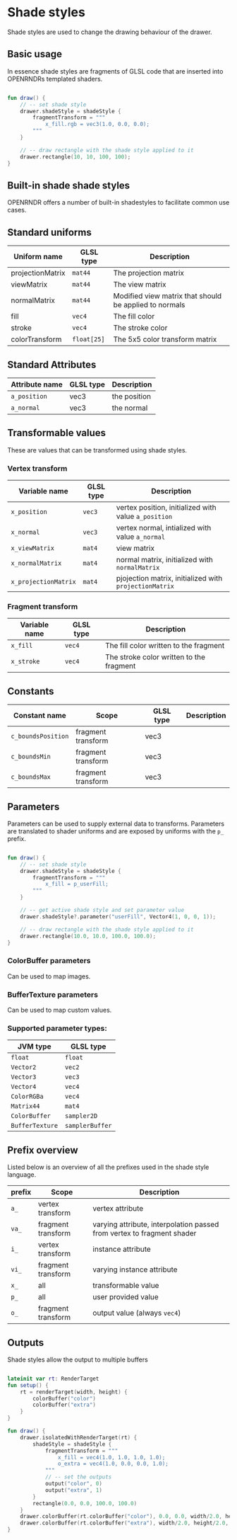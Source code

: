 # Shade styles #

Shade styles are used to change the drawing behaviour of the drawer.

## Basic usage ##

In essence shade styles are fragments of GLSL code that are inserted into OPENRNDRs templated shaders.

```kotlin

fun draw() {
    // -- set shade style
    drawer.shadeStyle = shadeStyle {
        fragmentTransform = """
            x_fill.rgb = vec3(1.0, 0.0, 0.0);
        """
    }

    // -- draw rectangle with the shade style applied to it
    drawer.rectangle(10, 10, 100, 100);
}
```

## Built-in shade shade styles

OPENRNDR offers a number of built-in shadestyles to facilitate common use cases.

## Standard uniforms

Uniform name     | GLSL type   | Description
-----------------|-------------|---------------
projectionMatrix | `mat44`     | The projection matrix
viewMatrix       | `mat44`     | The view matrix
normalMatrix     | `mat44`     | Modified view matrix that should be applied to normals
fill             | `vec4`      | The fill color
stroke           | `vec4`      | The stroke color
colorTransform   | `float[25]` | The 5x5 color transform matrix

## Standard Attributes

Attribute name | GLSL type | Description
---------------|-----------|------------
`a_position`   | vec3      | the position
`a_normal`     | vec3      | the normal

## Transformable values

These are values that can be transformed using shade styles.

### Vertex transform

Variable name        | GLSL type | Description
---------------------|-----------|------------
`x_position`         | `vec3`    | vertex position, initialized with value `a_position`
`x_normal`           | `vec3`    | vertex normal, intialized with value `a_normal`
`x_viewMatrix`       | `mat4`    | view matrix
`x_normalMatrix`     | `mat4`    | normal matrix, initialized with `normalMatrix`
`x_projectionMatrix` | `mat4`    | pjojection matrix, initialized with `projectionMatrix`

### Fragment transform

Variable name | GLSL type | Description
--------------|-----------|------------
`x_fill`      | `vec4`    | The fill color written to the fragment
`x_stroke`    | `vec4`    | The stroke color written to the fragment

## Constants

Constant name      | Scope               | GLSL type | Description
-------------------|---------------------|-----------|------------
`c_boundsPosition` | fragment transform  | vec3      |
`c_boundsMin`      | fragment transform  | vec3      |
`c_boundsMax`      | fragment transform  | vec3      |

## Parameters ##

Parameters can be used to supply external data to transforms. Parameters are translated to shader uniforms and are exposed
by uniforms with the `p_` prefix.

```kotlin

fun draw() {
    // -- set shade style
    drawer.shadeStyle = shadeStyle {
        fragmentTransform = """
            x_fill = p_userFill;
        """
    }

    // -- get active shade style and set parameter value
    drawer.shadeStyle?.parameter("userFill", Vector4(1, 0, 0, 1));

    // -- draw rectangle with the shade style applied to it
    drawer.rectangle(10.0, 10.0, 100.0, 100.0);
}
```

### ColorBuffer parameters

Can be used to map images.


### BufferTexture parameters

Can be used to map custom values.

### Supported parameter types:

 JVM type        | GLSL type
-----------------|-------------
 `float`         | `float`
 `Vector2`       | `vec2`
 `Vector3`       | `vec3`
 `Vector4`       | `vec4`
 `ColorRGBa`     | `vec4`
 `Matrix44`      | `mat4`
 `ColorBuffer`   | `sampler2D`
 `BufferTexture` | `samplerBuffer`

## Prefix overview

Listed below is an overview of all the prefixes used in the shade style language.

prefix   | Scope              | Description
---------|--------------------|-----------------
`a_`     | vertex transform   | vertex attribute
`va_`    | fragment transform | varying attribute, interpolation passed from vertex to fragment shader
`i_`     | vertex transform   | instance attribute
`vi_`    | fragment transform | varying instance attribute
`x_`     | all                | transformable value
`p_`     | all                | user provided value
`o_`     | fragment transform | output value (always `vec4`)

## Outputs

Shade styles allow the output to multiple buffers

```kotlin

lateinit var rt: RenderTarget
fun setup() {
    rt = renderTarget(width, height) {
        colorBuffer("color")
        colorBuffer("extra")
    }
}

fun draw() {
    drawer.isolatedWithRenderTarget(rt) {
        shadeStyle = shadeStyle {
            fragmentTransform = """
                x_fill = vec4(1.0, 1.0, 1.0, 1.0);
                o_extra = vec4(1.0, 0.0, 0.0, 1.0);
            """
            // -- set the outputs
            output("color", 0)
            output("extra", 1)
        }
        rectangle(0.0, 0.0, 100.0, 100.0)
    }
    drawer.colorBuffer(rt.colorBuffer("color"), 0.0, 0.0, width/2.0, height/2.0)
    drawer.colorBuffer(rt.colorBuffer("extra"), width/2.0, height/2.0, width/2.0, height/2.0)
}
```
